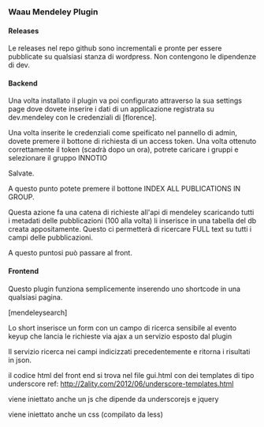 ### Waau Mendeley Plugin

#### Releases

Le releases nel repo github sono incrementali e pronte per essere pubblicate su qualsiasi stanza di wordpress.
Non contengono le dipendenze di dev.


#### Backend

Una volta installato il plugin va poi configurato attraverso la sua settings page dove dovete inserire i dati di un applicazione registrata su dev.mendeley con le credenziali di [florence].

Una volta inserite le credenziali come speificato nel pannello di admin, dovete premere il bottone di richiesta di un access token.
Una volta ottenuto correttamente il token (scadrà dopo un ora), potrete caricare i gruppi e selezionare il gruppo INNOTIO

Salvate.

A questo punto potete premere il bottone  INDEX ALL PUBLICATIONS IN GROUP.

Questa azione fa una catena di richieste all'api di mendeley scaricando tutti i metadati delle pubblicazioni (100 alla volta) li inserisce in una tabella del db creata appositamente. Questo ci permetterà di ricercare FULL text su tutti i campi delle pubblicazioni.

A questo puntosi può passare al front.


#### Frontend

Questo plugin funziona semplicemente inserendo uno shortcode in una qualsiasi pagina.

[mendeleysearch]

Lo short inserisce un form con un campo di ricerca sensibile al evento keyup che lancia le richieste via ajax a un servizio esposto dal plugin

Il servizio ricerca nei campi indicizzati precedentemente e ritorna i risultati in json.

il codice html del front end si trova nel file gui.html con dei templates di tipo underscore ref: http://2ality.com/2012/06/underscore-templates.html

viene iniettato anche un js che dipende da underscorejs e jquery 

viene iniettato anche un css (compilato da less)







